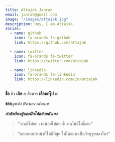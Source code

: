 ```yaml
---
title: Attajak Janrak
email: janrak@gmail.com
image: "/images/attajak.jpg"
description: Hey, I am Attajak.
social:
  - name: github
    icon: fa-brands fa-github
    link: https://github.com/attajak

  - name: twitter
    icon: fa-brands fa-twitter
    link: https://twitter.com/attajak

  - name: linkedin
    icon: fa-brands fa-linkedin
    link: https://linkedin.com/in/attajak
---
```


**ชื่อ** คิง **เกิด** ๘ สิงหาฯ **เลือดกรุ๊ป** เอ

**ชอบ**_ดูหนัง_ _ฟังเพลง_ _เล่นเกม_

**_กำลังเรียนรู้และฝึกโค้ดด้วยตัวเอง_**

> "งานมีขี้บ่อย งานน้อยไม่ค่อยขี้ งานไม่มีไม่ขี้เลย"

> "แค่อยากทำหน้าที่ให้ดีที่สุด ไม่ได้อยากเป็นวีรบุรุษของใคร"
